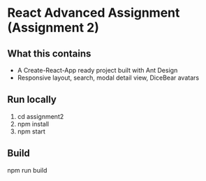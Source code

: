 # React Advanced Assignment (Assignment 2)
## What this contains
- A Create-React-App ready project built with Ant Design
- Responsive layout, search, modal detail view, DiceBear avatars
## Run locally
1. cd assignment2
2. npm install
3. npm start
## Build
npm run build
